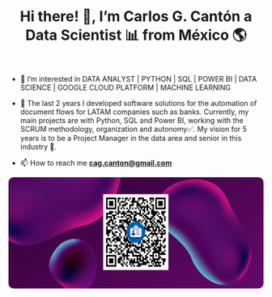

  
<h1 align="center">Hi there! 👋, I’m Carlos G. Cantón a Data Scientist 📊 from México 🌎 </h1> <br>


- 👀 I’m interested in DATA ANALYST | PYTHON | SQL | POWER BI | DATA SCIENCE | GOOGLE CLOUD PLATFORM | MACHINE LEARNING
- 🌱 The last 2 years I developed software solutions for the automation of document flows for LATAM companies such as banks. Currently, my main projects are with Python, SQL and Power BI, working with the SCRUM methodology, organization and autonomy✅. My vision for 5 years is to be a Project Manager in the data area and senior in this industry 🦾.


- 📫 How to reach me **cag.canton@gmail.com**

<p align='center'>
  <img src="/Austen Tech.png" width="650" height="220" style="border-radius: 10px;">
</p>


<!---
CarlosCantonDS/CarlosCantonDS is a ✨ special ✨ repository because its `README.md` (this file) appears on your GitHub profile.
You can click the Preview link to take a look at your changes.
--->
